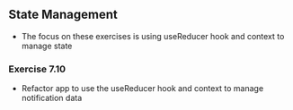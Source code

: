 ## State Management
- The focus on these exercises is using useReducer hook and context to manage state
### Exercise 7.10
- Refactor app to use the useReducer hook and context to manage notification data

